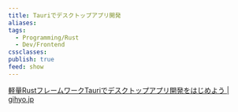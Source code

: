 ```yaml
---
title: Tauriでデスクトップアプリ開発
aliases: 
tags:
  - Programming/Rust
  - Dev/Frontend
cssclasses: 
publish: true
feed: show
---
```


[軽量RustフレームワークTauriでデスクトップアプリ開発をはじめよう \| gihyo.jp](https://gihyo.jp/article/2022/10/rust-monthly-topics-02)

